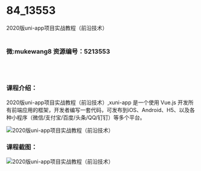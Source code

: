 # 84_13553
2020版uni-app项目实战教程（前沿技术）
<br/></br>
<h3>微:mukewang8 资源编号：5213553</h3>
<br/></br>
<h3>课程介绍：</h3>
<p>2020版<a title="查看与 uni-app 相关的文章" target="_blank">uni-app</a>项目实战教程（前沿技术）,xuni-app 是一个使用 Vue.js 开发所有前端应用的框架，开发者编写一套代码，可发布到iOS、Android、H5、以及各种小程序（微信/支付宝/百度/头条/QQ/钉钉）等多个平台。</p>
<p><img src="https://www.ko996.com/wp-content/uploads/img/2020/06/1-1-300x187.png" alt="2020版uni-app项目实战教程（前沿技术）"></p>
<div class="info-desc">
<h3>课程截图：</h3>
<p><img src="https://www.ko996.com/wp-content/uploads/img/2020/06/2-1.png" alt="2020版uni-app项目实战教程（前沿技术）"></p>


			
</div>
